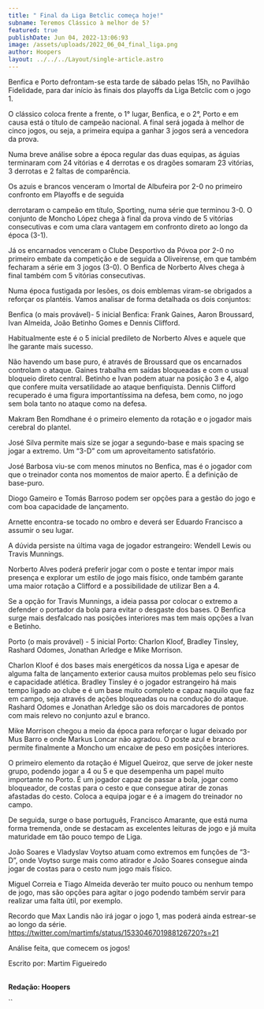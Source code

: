 ```yaml
---
title: " Final da Liga Betclic começa hoje!"
subname: Teremos Clássico à melhor de 5?
featured: true
publishDate: Jun 04, 2022-13:06:93
image: /assets/uploads/2022_06_04_final_liga.png
author: Hoopers
layout: ../../../Layout/single-article.astro
---
```

Benfica e Porto defrontam-se esta tarde de sábado pelas 15h, no Pavilhão Fidelidade, para dar início às finais dos playoffs da Liga Betclic com o jogo 1. 

O clássico coloca frente a frente, o 1° lugar, Benfica, e o 2°, Porto e em causa está o título de campeão nacional. A final será jogada à melhor de cinco jogos, ou seja, a primeira equipa a ganhar 3 jogos será a vencedora da prova. 

Numa breve análise sobre a época regular das duas equipas, as águias terminaram com 24 vitórias e 4 derrotas e os dragões somaram 23 vitórias, 3 derrotas e 2 faltas de comparência. 

Os azuis e brancos venceram o Imortal de Albufeira por 2-0 no primeiro confronto em Playoffs e de seguida 

derrotaram o campeão em título, Sporting, numa série que terminou 3-0. O conjunto de Moncho López chega à final da prova vindo de 5 vitórias consecutivas e com uma clara vantagem em confronto direto ao longo da época (3-1). 

Já os encarnados venceram o Clube Desportivo da Póvoa por 2-0 no primeiro embate da competição e de seguida a Oliveirense, em que também fecharam a série em 3 jogos (3-0). O Benfica de Norberto Alves chega à final também com 5 vitórias consecutivas.

Numa época fustigada por lesões, os dois emblemas viram-se obrigados a reforçar os plantéis. Vamos analisar de forma detalhada os dois conjuntos:

Benfica (o mais provável)- 5 inicial Benfica: Frank Gaines, Aaron Broussard, Ivan Almeida, João Betinho Gomes e Dennis Clifford.

Habitualmente este é o 5 inicial predileto de Norberto Alves e aquele que lhe garante mais sucesso.

Não havendo um base puro, é através de Broussard que os encarnados controlam o ataque. Gaines trabalha em saídas bloqueadas e com o usual bloqueio direto central. Betinho e Ivan podem atuar na posição 3 e 4, algo que confere muita versatilidade ao ataque benfiquista. Dennis Clifford recuperado é uma figura importantíssima na defesa, bem como, no jogo sem bola tanto no ataque como na defesa. 

Makram Ben Romdhane é o primeiro elemento da rotação e o jogador mais cerebral do plantel. 

José Silva permite mais size se jogar a segundo-base e mais spacing se jogar a extremo. Um “3-D” com um aproveitamento satisfatório. 

José Barbosa viu-se com menos minutos no Benfica, mas é o jogador com que o treinador conta nos momentos de maior aperto. É a definição de base-puro.

Diogo Gameiro e Tomás Barroso podem ser opções para a gestão do jogo e com boa capacidade de lançamento. 

Arnette encontra-se tocado no ombro e deverá ser Eduardo Francisco a assumir o seu lugar.

A dúvida persiste na última vaga de jogador estrangeiro: Wendell Lewis ou Travis Munnings. 

Norberto Alves poderá preferir jogar com o poste e tentar impor mais presença e explorar um estilo de jogo mais físico, onde também garante uma maior rotação a Clifford e a possibilidade de utilizar Ben a 4.

Se a opção for Travis Munnings, a ideia passa por colocar o extremo a defender o portador da bola para evitar o desgaste dos bases. O Benfica surge mais desfalcado nas posições interiores mas tem mais opções a Ivan e Betinho. 

Porto (o mais provável) - 5 inicial Porto: Charlon Kloof, Bradley Tinsley, Rashard Odomes, Jonathan Arledge e Mike Morrison.

Charlon Kloof é dos bases mais energéticos da nossa Liga e apesar de alguma falta de lançamento exterior causa muitos problemas pelo seu físico e capacidade atlética. Bradley Tinsley é o jogador estrangeiro há mais tempo ligado ao clube e é um base muito completo e capaz naquilo que faz em campo, seja através de ações bloqueadas ou na condução do ataque. Rashard Odomes e Jonathan Arledge são os dois marcadores de pontos com mais relevo no conjunto azul e branco.

Mike Morrison chegou a meio da época para reforçar o lugar deixado por Mus Barro e onde Markus Loncar não agradou. O poste azul e branco permite finalmente a Moncho um encaixe de peso em posições interiores. 

O primeiro elemento da rotação é Miguel Queiroz, que serve de joker neste grupo, podendo jogar a 4 ou 5 e que desempenha um papel muito importante no Porto. É um jogador capaz de passar a bola, jogar como bloqueador, de costas para o cesto e que consegue atirar de zonas afastadas do cesto. Coloca a equipa jogar e é a imagem do treinador no campo.

De seguida, surge o base português, Francisco Amarante, que está numa forma tremenda, onde se destacam as excelentes leituras de jogo e já muita maturidade em tão pouco tempo de Liga. 

João Soares e Vladyslav Voytso atuam como extremos em funções de “3-D”, onde Voytso surge mais como atirador e João Soares consegue ainda jogar de costas para o cesto num jogo mais físico.

Miguel Correia e Tiago Almeida deverão ter muito pouco ou nenhum tempo de jogo, mas são opções para agitar o jogo podendo também servir para realizar uma falta útil, por exemplo. 

Recordo que Max Landis não irá jogar o jogo 1, mas poderá ainda estrear-se ao longo da série. <https://twitter.com/martimfs/status/1533046701988126720?s=21> 

Análise feita, que comecem os jogos! 

Escrito por: Martim Figueiredo

**\
Redação: Hoopers**

``